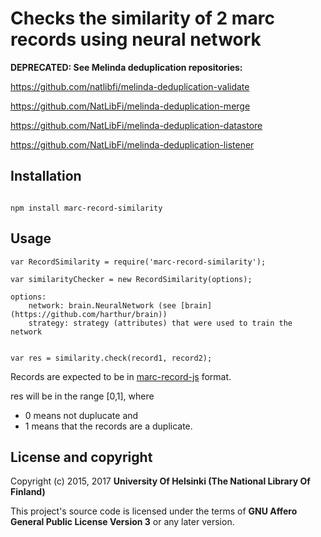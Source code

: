 # Checks the similarity of 2 marc records using neural network

**DEPRECATED: See Melinda deduplication repositories:**

https://github.com/natlibfi/melinda-deduplication-validate

https://github.com/NatLibFi/melinda-deduplication-merge

https://github.com/NatLibFi/melinda-deduplication-datastore

https://github.com/NatLibFi/melinda-deduplication-listener

## Installation

```

npm install marc-record-similarity

```

## Usage

```
var RecordSimilarity = require('marc-record-similarity');

var similarityChecker = new RecordSimilarity(options);

options:
	network: brain.NeuralNetwork (see [brain](https://github.com/harthur/brain))
	strategy: strategy (attributes) that were used to train the network


var res = similarity.check(record1, record2);

```
Records are expected to be in [marc-record-js](https://github.com/petuomin/marc-record-js) format.


res will be in the range [0,1], where 
 * 0 means not duplucate and 
 * 1 means that the records are a duplicate.

 ## License and copyright

 Copyright (c) 2015, 2017 **University Of Helsinki (The National Library Of Finland)**

 This project's source code is licensed under the terms of **GNU Affero General Public License Version 3** or any later version.